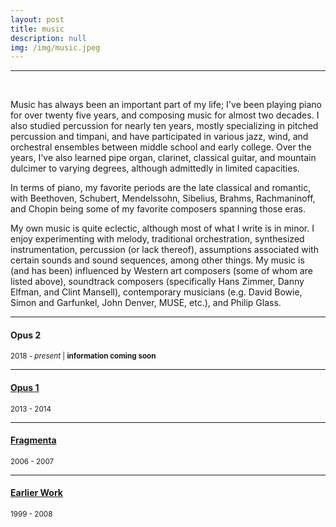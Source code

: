 ```yaml
---
layout: post
title: music
description: null
img: /img/music.jpeg
---
```


***

<br/>

Music has always been an important part of my life; I've been playing piano for over twenty five years, and composing music for almost two decades. I also studied percussion for nearly ten years, mostly specializing in pitched percussion and timpani, and have participated in various jazz, wind, and orchestral ensembles between middle school and early college. Over the years, I've also learned pipe organ, clarinet, classical guitar, and mountain dulcimer to varying degrees, although admittedly in limited capacities.

In terms of piano, my favorite periods are the late classical and romantic, with Beethoven, Schubert, Mendelssohn, Sibelius, Brahms, Rachmaninoff, and Chopin being some of my favorite composers spanning those eras. 

My own music is quite eclectic, although most of what I write is in minor. I enjoy experimenting with melody, traditional orchestration, synthesized instrumentation, percussion (or lack thereof), assumptions associated with certain sounds and sound sequences, among other things. My music is (and has been) influenced by Western art composers (some of whom are listed above), soundtrack composers (specifically Hans Zimmer, Danny Elfman, and Clint Mansell), contemporary musicians (e.g. David Bowie, Simon and Garfunkel, John Denver, MUSE, etc.), and Philip Glass.

***
<sub></sub>
<h4>Opus 2</h4>
<sup>2018 - <i>present</i> | <b>information coming soon</b></sup>

***
<sub></sub>
<h4><a href="http://jared-desjardins.github.io/music/opus1">Opus 1</a></h4>
<sup>2013 - 2014</sup>

***
<sub></sub>
<h4><a href="http://jared-desjardins.github.io/music/fragmenta">Fragmenta</a></h4>
<sup>2006 - 2007</sup>

***
<sub></sub>
<h4><a href="http://jared-desjardins.github.io/music/early">Earlier Work</a></h4>
<sup>1999 - 2008</sup>  
